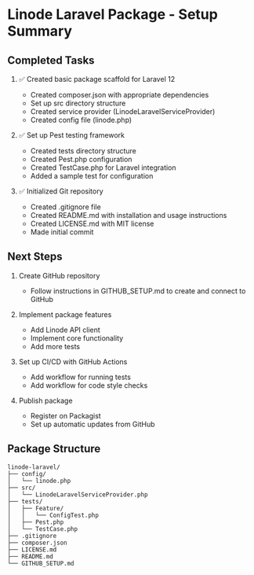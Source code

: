 # Linode Laravel Package - Setup Summary

## Completed Tasks

1. ✅ Created basic package scaffold for Laravel 12
   - Created composer.json with appropriate dependencies
   - Set up src directory structure
   - Created service provider (LinodeLaravelServiceProvider)
   - Created config file (linode.php)

2. ✅ Set up Pest testing framework
   - Created tests directory structure
   - Created Pest.php configuration
   - Created TestCase.php for Laravel integration
   - Added a sample test for configuration

3. ✅ Initialized Git repository
   - Created .gitignore file
   - Created README.md with installation and usage instructions
   - Created LICENSE.md with MIT license
   - Made initial commit

## Next Steps

1. Create GitHub repository
   - Follow instructions in GITHUB_SETUP.md to create and connect to GitHub

2. Implement package features
   - Add Linode API client
   - Implement core functionality
   - Add more tests

3. Set up CI/CD with GitHub Actions
   - Add workflow for running tests
   - Add workflow for code style checks

4. Publish package
   - Register on Packagist
   - Set up automatic updates from GitHub

## Package Structure

```
linode-laravel/
├── config/
│   └── linode.php
├── src/
│   └── LinodeLaravelServiceProvider.php
├── tests/
│   ├── Feature/
│   │   └── ConfigTest.php
│   ├── Pest.php
│   └── TestCase.php
├── .gitignore
├── composer.json
├── LICENSE.md
├── README.md
└── GITHUB_SETUP.md
```
